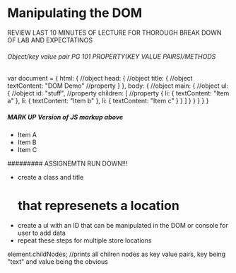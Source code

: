 # Manipulating the DOM
REVIEW LAST 10 MINUTES OF LECTURE FOR THOROUGH BREAK DOWN OF LAB AND EXPECTATINOS

###### Object/key value pair PG 101 PROPERTY(KEY VALUE PAIRS)/METHODS
var document = {
  html: { //object
    head: { //object
      title: { //object
        textContent: "DOM Demo" //property
      }
    },
    body: { //object
      main: { //object
        ul: { //object
          id: "stuff", //property
          children: [ //property
            {
              li: { 
                textContent: "Item a"
              },
              li: {
                textContent: "Item b"
              },
              li: {
                textContent: "Item c"
              }
            }
          ]
        }
      }
    }
  }
}

 ##### MARK UP Version of JS markup above
<!DOCTYPE html>
  <html>
    <head>
      <title> DOM Demo </title>
    </head>
    <body>
      <main>
        <ul id="stuff">
          <li> Item A</li>
          <li> Item B</li>
          <li> Item C</li>
        </ul>
      </main>
  <html>

  ######### ASSIGNEMTN RUN DOWN!!!
  - create a class and title <h1> that represenets a location
  - create a  ul with an ID that can be manipulated in the DOM or console for user to add data
  - repeat these steps for multiple store locations

  element.childNodes; //prints all chilren nodes as key value pairs, key being "text" and value being the obvious

